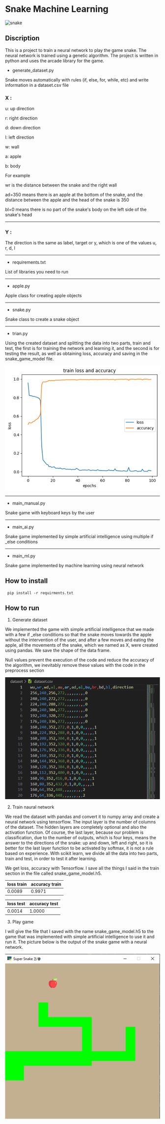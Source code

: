 # Snake Machine Learning 

![snake](assents/image.png)

## Discription 

This is a project to train a neural network to play the game snake.
The neural network is trained using a genetic algorithm.
The project is written in python and uses the arcade library for the game.


- generate_dataset.py

Snake moves automatically with rules (if, else, for, while, etc) and write information in a dataset.csv file

###  X :

u: up direction

r: right direction

d: down direction

l: left direction

w: wall

a: apple

b: body

For example

wr is the distance between the snake and the right wall

ad=350 means there is an apple at the bottom of the snake, and the distance between the apple and the head of the snake is 350

bl=0 means there is no part of the snake's body on the left side of the snake's head

---

###  Y :

The direction is the same as label, target or y, which is one of the values u, r, d, l


---
- requirements.txt

List of libraries you need to run

---
- apple.py

Apple class for creating apple objects

---
- snake.py

Snake class to create a snake object

---
- trian.py


Using the created dataset and splitting the data into two parts, train and test, the first is for training the network and learning it, and the second is for testing the result, as well as obtaining loss, accuracy and saving in the snake_game_model file.


![!\[loss_acc\](output/loss_acc.png)](assents/loss_acc.png)




---
- main_manual.py

Snake game with keyboard keys by the user

---
- main_ai.py

Snake game implemented by simple artificial intelligence using multiple if _else conditions

---
- main_ml.py

Snake game implemented by machine learning using neural network



 ## How to install 

```
 pip install -r requirments.txt
 ```
 ## How to run
 1. Generate dataset

 We implemented the game with simple artificial intelligence that we made with a few if _else conditions so that the snake moves towards the apple without the intervention of the user, and after a few moves and eating the apple, all the movements of the snake, which we named as X, were created using pandas. We save the shape of the data frame.

 Null values prevent the execution of the code and reduce the accuracy of the algorithm, we inevitably remove these values with the code in the preprocess section


![Alt text](assents/dataset.PNG)


 2. Train naural network

 We read the dataset with pandas and convert it to numpy array and create a neural network using tensorflow. The input layer is the number of columns of the dataset. The hidden layers are completely optional and also the activation function. Of course, the last layer, because our problem is classification, due to the number of outputs, which is four keys, means the answer to the directions of the snake: up and down, left and right, so it is better for the last layer function to be activated by softmax, it is not a rule based on experience.
 With scikit learn, we divide all the data into two parts, train and test, in order to test it after learning.

 We get loss, accuracy with Tensorflow. I save all the things I said in the train section in the file called snake_game_model.h5.

| loss train     | accuracy  train    | 
| :---           | :---               |
|0.0089          | 0.9971             |


|  loss test     | accuracy test      |
| :---           | :---               |
|  0.0014        | 1.0000             |



 3. Play game

 I will give the file that I saved with the name snake_game_model.h5 to the game that was implemented with simple artificial intelligence to use it and run it. The picture below is the output of the snake game with a neural network.
  


![Alt text](assents/game_ml.PNG)


  

